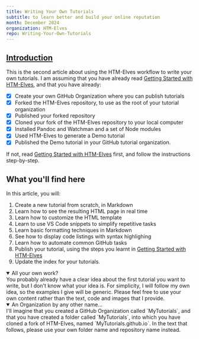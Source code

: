 ```yaml
---
title: Writing Your Own Tutorials
subtitle: to learn better and build your online reputation
month: December 2024
organization: HTM-Elves
repo: Writing-Your-Own-Tutorials
---
```

<section
id="intro"
aria-labelledby="intro"
data-item="1. Introduction"
>
<h2><a href="#intro">Introduction</a></h2>

This is the second article about using the HTM-Elves workflow to write your own tutorials. I am assuming that you have already read [Getting Started with HTM-Elves](https://htm-elves.github.io/Getting-Started), and that you have already:

- [x] Create your own GitHub Organization where you can publish tutorials
- [x] Forked the HTM-Elves repository, to use as the root of your tutorial   organization
- [x] Published your forked repository
- [x] Cloned your fork of the HTM-Elves repository to your local computer
- [x] Installed Pandoc and Watchman and a set of Node modules
- [x] Used HTM-Elves to generate a Demo tutorial 
- [x] Published the Demo tutorial in your GitHub tutorial organization.

If not, read [Getting Started with HTM-Elves](https://htm-elves.github.io/Getting-Started) first, and follow the instructions step-by-step.

## What you'll find here

In this article, you will:

1. Create a new tutorial from scratch, in Markdown
2. Learn how to see the resulting HTML page in real time
3. Learn how to customize the HTML template
4. Learn to use VS Code snippets to simplify repetitive tasks
5. Learn basic formatting techniques in Markdown
6. See how to display code listings with syntax highlighing
7. Learn how to automate common GitHub tasks
8. Publish your tutorial, using the steps you learnt in [Getting Started with HTM-Elves](https://htm-elves.github.io/Getting-Started)
9. Update the index for your tutorials.

<details class="tip" open>
<summary>All your own work?</summary>
You probably already have a clear idea about the first tutorial you want to write, but I don't know what your idea is. For simplicity, I will follow my own idea, so the examples I give will be generic. Please feel free to use your own content rather than the text, code and images that I provide.

</details>

<details class="pivot" open>
<summary>An Organization by any other name...</summary>
I'll imagine that you created a GitHub Organization called `MyTutorials`, and that you have created a folder called `MyTutorials`, into which you have cloned a fork of HTM-Elves, named `MyTutorials.github.io`. In the text that follows, please use your own folder name and repository name instead.

</details>
</section>

